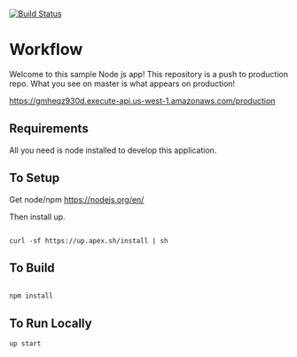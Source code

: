 
[![Build Status](https://travis-ci.org/kireledan/Workflow.svg?branch=master)](https://travis-ci.org/kireledan/Workflow)
# Workflow

Welcome to this sample Node js app! This repository is a push to production repo. What you see on 
master is what appears on production! 

https://gmheqz930d.execute-api.us-west-1.amazonaws.com/production


## Requirements

All you need is node installed to develop this application.


## To Setup

Get node/npm
https://nodejs.org/en/

Then install up.

```

curl -sf https://up.apex.sh/install | sh

```

## To Build

``` 

npm install

```

## To Run Locally

```
up start
```



